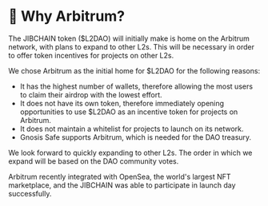 # 💙 Why Arbitrum?

The JIBCHAIN token ($L2DAO) will initially make is home on the Arbitrum network, with plans to expand to other L2s. This will be necessary in order to offer token incentives for projects on other L2s.

We chose Arbitrum as the initial home for $L2DAO for the following reasons:

* It has the highest number of wallets, therefore allowing the most users to claim their airdrop with the lowest effort.
* It does not have its own token, therefore immediately opening opportunities to use $L2DAO as an incentive token for projects on Arbitrum.
* It does not maintain a whitelist for projects to launch on its network.
* Gnosis Safe supports Arbitrum, which is needed for the DAO treasury.

We look forward to quickly expanding to other L2s. The order in which we expand will be based on the DAO community votes.

Arbitrum recently integrated with OpenSea, the world's largest NFT marketplace, and the JIBCHAIN was able to participate in launch day successfully.
